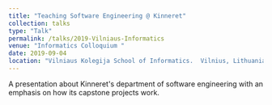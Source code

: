 ```yaml
---
title: "Teaching Software Engineering @ Kinneret"
collection: talks
type: "Talk"
permalink: /talks/2019-Vilniaus-Informatics
venue: "Informatics Colloquium "
date: 2019-09-04
location: "Vilniaus Kolegija School of Informatics.  Vilnius, Lithuania"
---
```


A presentation about Kinneret's department of software engineering with an emphasis on how its capstone projects work.
